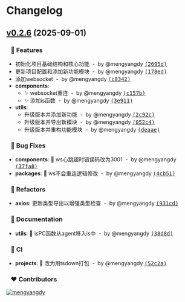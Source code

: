 # Changelog


## [v0.2.6](https://github.com/mengyangdy/lib/compare/undefined...v0.2.6) (2025-09-01)

### &nbsp;&nbsp;&nbsp;🚀 Features

- 初始化项目基础结构和核心功能 &nbsp;-&nbsp; by @mengyangdy [<samp>(2695d)</samp>](https://github.com/mengyangdy/lib/commit/2695d8f)
- 更新项目配置和添加新功能模块 &nbsp;-&nbsp; by @mengyangdy [<samp>(178ed)</samp>](https://github.com/mengyangdy/lib/commit/178ede8)
- 添加websocket &nbsp;-&nbsp; by @mengyangdy [<samp>(c8342)</samp>](https://github.com/mengyangdy/lib/commit/c83429e)
- **components**:
  - ✨ websocket重连 &nbsp;-&nbsp; by @mengyangdy [<samp>(c157b)</samp>](https://github.com/mengyangdy/lib/commit/c157b71)
  - ✨ 添加is函数 &nbsp;-&nbsp; by @mengyangdy [<samp>(3e911)</samp>](https://github.com/mengyangdy/lib/commit/3e911d7)
- **utils**:
  - 升级版本并添加新功能 &nbsp;-&nbsp; by @mengyangdy [<samp>(2c92c)</samp>](https://github.com/mengyangdy/lib/commit/2c92ce3)
  - 升级版本并导出新模块 &nbsp;-&nbsp; by @mengyangdy [<samp>(052c4)</samp>](https://github.com/mengyangdy/lib/commit/052c4fc)
  - 升级版本并重构功能模块 &nbsp;-&nbsp; by @mengyangdy [<samp>(deaae)</samp>](https://github.com/mengyangdy/lib/commit/deaaee7)

### &nbsp;&nbsp;&nbsp;🐞 Bug Fixes

- **components**: 🐛 ws心跳超时错误码改为3001 &nbsp;-&nbsp; by @mengyangdy [<samp>(37fa8)</samp>](https://github.com/mengyangdy/lib/commit/37fa85b)
- **packages**: 🐛 ws不会重连逻辑修改 &nbsp;-&nbsp; by @mengyangdy [<samp>(4cb51)</samp>](https://github.com/mengyangdy/lib/commit/4cb51b7)

### &nbsp;&nbsp;&nbsp;💅 Refactors

- **axios**: 更新类型导出以增强类型检查 &nbsp;-&nbsp; by @mengyangdy [<samp>(931cd)</samp>](https://github.com/mengyangdy/lib/commit/931cd9c)

### &nbsp;&nbsp;&nbsp;📖 Documentation

- **utils**: 📝 isPC函数从agent移入is中 &nbsp;-&nbsp; by @mengyangdy [<samp>(38d8d)</samp>](https://github.com/mengyangdy/lib/commit/38d8dc0)

### &nbsp;&nbsp;&nbsp;🤖 CI

- **projects**: 🤖 改为用tsdown打包 &nbsp;-&nbsp; by @mengyangdy [<samp>(52c2a)</samp>](https://github.com/mengyangdy/lib/commit/52c2a17)

### &nbsp;&nbsp;&nbsp;❤️ Contributors

[![mengyangdy](https://github.com/mengyangdy.png?size=48)](https://github.com/mengyangdy)&nbsp;&nbsp;

